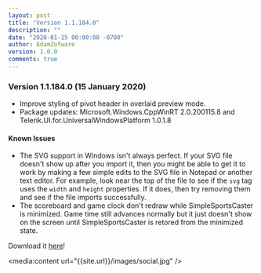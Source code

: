 ```yaml
---
layout: post
title: "Version 1.1.184.0"
description: ""
date: "2020-01-15 00:00:00 -0700"
author: AdamZofware
version: 1.0.0
comments: true
---
```


### Version 1.1.184.0 (15 January 2020)
* Improve styling of pivot header in overlaid preview mode.
* Package updates: Microsoft.Windows.CppWinRT 2.0.200115.8 and Telerik.UI.for.UniversalWindowsPlatform 1.0.1.8

#### Known Issues
* The SVG support in Windows isn't always perfect. If your SVG file doesn't show up after you import it, then you might be able to get it to work by making a few simple edits to the SVG file in Notepad or another text editor. For example, look near the top of the file to see if the `svg` tag uses the `width` and `height` properties. If it does, then try removing them and see if the file imports successfully.
* The scoreboard and game clock don't redraw while SimpleSportsCaster is minimized. Game time still advances normally but it just doesn't show on the screen until SimpleSportsCaster is retored from the minimized state.

Download it [here](https://www.microsoft.com/store/apps/9NRQMTPGS298?cid=sscdotcom)!

<media:content url="{{site.url}}/images/social.jpg" />

